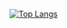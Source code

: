 [![Top Langs](https://github-readme-stats.vercel.app/api/top-langs/?username=gabrielDeio)](https://github.com/anuraghazra/github-readme-stats)
